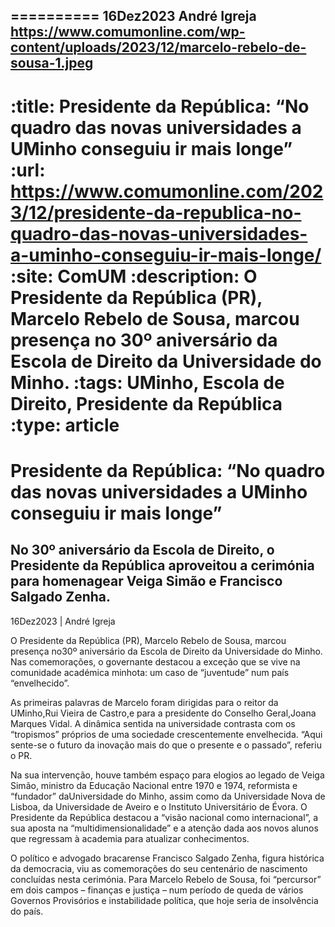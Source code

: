 
==========
16Dez2023
André Igreja
https://www.comumonline.com/wp-content/uploads/2023/12/marcelo-rebelo-de-sousa-1.jpeg
---
:title: Presidente da República: “No quadro das novas universidades a UMinho conseguiu ir mais longe”
:url: https://www.comumonline.com/2023/12/presidente-da-republica-no-quadro-das-novas-universidades-a-uminho-conseguiu-ir-mais-longe/
:site: ComUM
:description: O Presidente da República (PR), Marcelo Rebelo de Sousa, marcou presença no 30º aniversário da Escola de Direito da Universidade do Minho.
:tags: UMinho, Escola de Direito, Presidente da República
:type: article
==========


# **Presidente da República: “No quadro das novas universidades a UMinho conseguiu ir mais longe”**

## No 30º aniversário da Escola de Direito, o Presidente da República aproveitou a cerimónia para homenagear Veiga Simão e Francisco Salgado Zenha.

16Dez2023 | André Igreja

O Presidente da República (PR), Marcelo Rebelo de Sousa, marcou presença no30º aniversário da Escola de Direito da Universidade do Minho. Nas comemorações, o governante destacou a exceção que se vive na comunidade académica minhota: um caso de “juventude” num país “envelhecido”.

As primeiras palavras de Marcelo foram dirigidas para o reitor da UMinho,Rui Vieira de Castro,e para a presidente do Conselho Geral,Joana Marques Vidal. A dinâmica sentida na universidade contrasta com os “tropismos” próprios de uma sociedade crescentemente envelhecida. “Aqui sente-se o futuro da inovação mais do que o presente e o passado”, referiu o PR.

Na sua intervenção, houve também espaço para elogios ao legado de Veiga Simão, ministro da Educação Nacional entre 1970 e 1974, reformista e “fundador” daUniversidade do Minho, assim como da Universidade Nova de Lisboa, da Universidade de Aveiro e o Instituto Universitário de Évora. O Presidente da República destacou a “visão nacional como internacional”, a sua aposta na “multidimensionalidade” e a atenção dada aos novos alunos que regressam à academia para atualizar conhecimentos.

O político e advogado bracarense Francisco Salgado Zenha, figura histórica da democracia, viu as comemorações do seu centenário de nascimento concluídas nesta cerimónia. Para Marcelo Rebelo de Sousa, foi “percursor” em dois campos – finanças e justiça – num período de queda de vários Governos Provisórios e instabilidade política, que hoje seria de insolvência do país.









